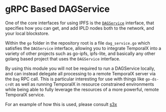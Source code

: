 # gRPC Based DAGService

One of the core interfaces for using IPFS is the [`DAGService`](https://github.com/ipfs/go-ipld-format/blob/master/merkledag.go#L54) interface, that specifies how you can get, and add IPLD nodes both to the network, and your local blockstore.

Within the `go` folder in the repository root is a file `dag_service.go` which satisfies the `DAGService` interface, allowing you to integrate TemporalX into a variety of other projects such as go-ipfs, ipfs-lite, and basically any other golang based project that uses the `DAGService` interface.

By using this module you will not be required to run a DAGService locally, and can instead delegate all processing to a remote TemporalX server via the `Dag` RPC call. This is particular interesting for use with things like `go-ds-crdt` as well as running TemporalX in resource constrained environments while being able to fully leverage the resources of a more powerful, remote TemporalX service.

For an example of how this is used, please consult [s3x](https://github.com/RTradeLtd/s3x/pull/40)